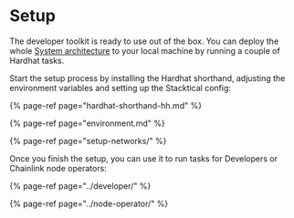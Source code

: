 # Setup

The developer toolkit is ready to use out of the box. You can deploy the whole [System architecture](../../system-architecture/) to your local machine by running a couple of Hardhat tasks.

Start the setup process by installing the Hardhat shorthand, adjusting the environment variables and setting up the Stacktical config:

{% page-ref page="hardhat-shorthand-hh.md" %}

{% page-ref page="environment.md" %}

{% page-ref page="setup-networks/" %}

Once you finish the setup, you can use it to run tasks for Developers or Chainlink node operators:

{% page-ref page="../developer/" %}

{% page-ref page="../node-operator/" %}



